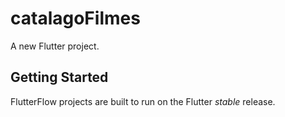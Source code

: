 # catalagoFilmes

A new Flutter project.

## Getting Started

FlutterFlow projects are built to run on the Flutter _stable_ release.
